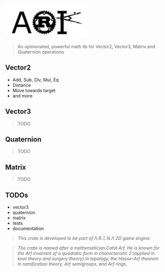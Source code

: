 ![](./misc/arf.png)

> An opinionated, powerful math lib for Vector2, Vector3, Matrix and Quaternion operations

## Vector2

- Add, Sub, Div, Mul, Eq
- Distance
- Move towards target
- and more

## Vector3

> TODO

## Quaternion

> TODO

## Matrix

> TODO

## TODOs

- vector3
- quaternion
- matrix
- tests
- documentation

> _This crate is developed to be part of Λ.R.Ξ.N.Λ 2D game engine._

> _The crate is named after a mathematician Cahit Arf. He is known for the Arf invariant of a quadratic form
> in characteristic 2 (applied in knot theory and surgery theory) in topology, the Hasse–Arf theorem
> in ramification theory, Arf semigroups, and Arf rings._
